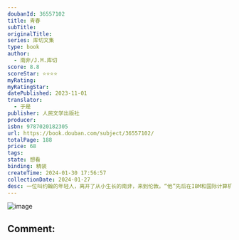```yaml
---
doubanId: 36557102
title: 青春
subTitle: 
originalTitle: 
series: 库切文集
type: book
author: 
  - 南非/J.M.库切
score: 8.8
scoreStar: ⭐⭐⭐⭐
myRating: 
myRatingStar: 
datePublished: 2023-11-01
translator: 
  - 于是
publisher: 人民文学出版社
producer: 
isbn: 9787020182305
url: https://book.douban.com/subject/36557102/
totalPage: 188
price: 68
tags: 
state: 想看
binding: 精装
createTime: 2024-01-30 17:56:57
collectionDate: 2024-01-27
desc: 一位叫约翰的年轻人，离开了从小生长的南非，来到伦敦。“他”先后在IBM和国际计算机公司从事程序员的工作，物质上的他过着相对衣食无忧的生活，然而精神上的他却陷入了异常苦闷的状态。他渴望摆脱南非对他带来的影响，真正过上伦敦人的生活，却又无法实实在在地融入当地，亦无法彻底割舍与母亲的关联；他渴望获得情感上的抚慰，却无法与其他女孩产生情感上的共鸣；他生性内敛、缺少热情，却又向往诗人般轰轰烈烈的生活……J.M.库切南非著名小说家，被评论界认为是当代南非最重要的作家之一。曾两度获得布克奖，并于2003年获得诺贝尔文学奖。1940年出生于南非开普敦，现居澳大利亚。于是作家，翻译。著有长篇小说《查无此人》、短篇小说集《你我好时光》、散文集《慌城孤读》等，译有《云游》《证言》《不安之夜》《时间之间》《橘子不是唯一的水果》《后翼弃兵》等三十余部外国文学作品。
---
```


![image](assets/s34742483.jpg)

Comment: 
---



